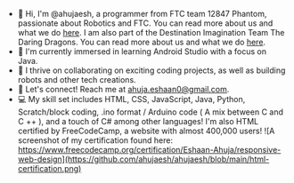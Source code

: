  - 👋 Hi, I'm @ahujaesh, a programmer from FTC team 12847 Phantom, passionate about Robotics and FTC. You can read more about us and what we do [here](https://phantom12857.com). I am also part of the Destination Imagination Team The Daring Dragons. You can read more about us and what we do [here](https://ahujaesh.github.io).
 - 👀 I'm currently immersed in learning Android Studio with a focus on Java.
 - 🌱 I thrive on collaborating on exciting coding projects, as well as building robots and other tech creations.
 - 💬 Let's connect! Reach me at ahuja.eshaan0@gmail.com.
 - 💻 My skill set includes HTML, CSS, JavaScript, Java, Python, Scratch/block coding, .ino format / Arduino code ( A mix between C and C ++ ), and a touch of C# among other languages!
   I'm also HTML certified by FreeCodeCamp, a website with almost 400,000 users!
   ![A screenshot of my certification found here: https://www.freecodecamp.org/certification/Eshaan-Ahuja/responsive-web-design](https://github.com/ahujaesh/ahujaesh/blob/main/html-certification.png)

<!---
ahujaesh/ahujaesh is a ✨ special ✨ repository because its `README.md` (this file) appears on your GitHub profile.
You can click the Preview link to take a look at your changes.
--->



